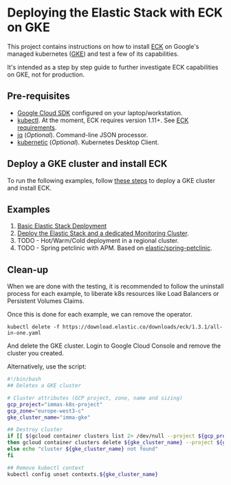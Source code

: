 # Deploying the Elastic Stack with ECK on GKE

This project contains instructions on how to install [ECK](https://www.elastic.co/guide/en/cloud-on-k8s/current/index.html) on Google's managed kubernetes ([GKE](https://console.cloud.google.com/kubernetes/)) and test a few of its capabilities.

It's intended as a step by step guide to further investigate ECK capabilities on GKE, not for production.

## Pre-requisites

- [Google Cloud SDK](https://cloud.google.com/sdk/install) configured on your laptop/workstation.
- [kubectl](https://kubernetes.io/docs/tasks/tools/install-kubectl/). At the moment, ECK requires version 1.11+. See [ECK requirements](https://www.elastic.co/guide/en/cloud-on-k8s/1.3/k8s-quickstart.html).
- [jq](https://stedolan.github.io/jq//) (*Optional*). Command-line JSON processor.
- [kubernetic](https://kubernetic.com/) (*Optional*). Kubernetes Desktop Client.

## Deploy a GKE cluster and install ECK

To run the following examples, follow [these steps](./install-gke-and-eck.md) to deploy a GKE cluster and install ECK.

## Examples

1. [Basic Elastic Stack Deployment](./basic/basic-elastic-stack.md)
2. [Deploy the Elastic Stack and a dedicated Monitoring Cluster](./monitoring/monitoring-stack.md).
3. TODO - Hot/Warm/Cold deployment in a regional cluster.
4. TODO - Spring petclinic with APM. Based on [elastic/spring-petclinic](https://github.com/elastic/spring-petclinic).

## Clean-up

When we are done with the testing, it is recommended to follow the uninstall process for each example, to liberate k8s resources like Load Balancers or Persistent Volumes Claims. 

Once this is done for each example, we can remove the operator.

```shell
kubectl delete -f https://download.elastic.co/downloads/eck/1.3.1/all-in-one.yaml
```

And delete the GKE cluster. Login to Google Cloud Console and remove the cluster you created.

Alternatively, use the script:

```bash
#!/bin/bash
## Deletes a GKE cluster

# Cluster attributes (GCP project, zone, name and sizing)
gcp_project="immas-k8s-project"
gcp_zone="europe-west3-c"
gke_cluster_name="imma-gke"

## Destroy cluster
if [[ $(gcloud container clusters list 2> /dev/null --project ${gcp_project} | grep ${gke_cluster_name} | wc -l) -gt 0 ]]
then gcloud container clusters delete ${gke_cluster_name} --project ${gcp_project} --zone=${gcp_zone} --quiet;
else echo "cluster ${gke_cluster_name} not found"
fi

## Remove kubectl context
kubectl config unset contexts.${gke_cluster_name}
```
